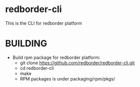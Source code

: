 # redborder-cli

This is the CLI for redborder platform

# BUILDING

- Build rpm package for redborder platform:
  * git clone https://github.com/redborder/redborder-cli.git
  * cd redborder-cli
  * make
  * RPM packages is under packaging/rpm/pkgs/

